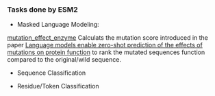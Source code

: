 ### Tasks done by ESM2

- Masked Language Modeling: 

[mutation_effect_enzyme](https://github.com/mabbasiazad/Protein_Language_Models/blob/master/mutation_effect_enzyme.ipynb) Calculats the mutation score introduced in the paper [Language models enable zero-shot prediction of the effects of mutations on protein function](https://www.biorxiv.org/content/10.1101/2021.07.09.450648v2) to rank the mutated sequences function compared to the original/wild sequence. 

- Sequence Classification

- Residue/Token Classification